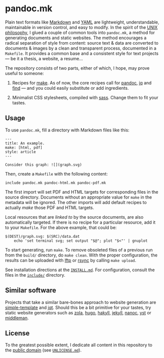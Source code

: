 pandoc.mk
==============================================================================

Plain text formats like [Markdown](http://commonmark.org/help/) and 
[YAML](http://www.yaml.org/spec/) are lightweight, understandable, 
maintainable in version control, and easy to modify. In the spirit of the 
[UNIX philosophy](https://en.wikipedia.org/wiki/Unix_philosophy), I glued a 
couple of common tools into `pandoc.mk`, a method for generating documents and 
static websites. The method encourages a radical separation of style from 
content: source text & data are converted to documents & images by a clean and 
transparent process, documented in a `Makefile`. It provides a common base and 
a consistent style for text projects — be it a thesis, a website, a resume…

The repository consists of two parts, either of which, I hope, may prove 
useful to someone:

1.  Recipes for [make](https://www.gnu.org/software/make). As of now, the core 
    recipes call for [pandoc](http://pandoc.org/), 
    [jq](https://stedolan.github.io/jq/) and
    [find](https://www.gnu.org/software/findutils/) — and you could easily 
    substitute or add ingredients. 

2.  Minimalist CSS stylesheets, compiled with [sass](http://sass-lang.com/). 
    Change them to fit your tastes.
 

Usage
-------------------------------------------------------------------------------

To use `pandoc.mk`, fill a directory with Markdown files like this:

    ---
    title: An example.
    make: [html, pdf]
    style: article
    ---

    Consider this graph: ![](graph.svg)

Then, create a `Makefile` with the following content:

    include pandoc.mk pandoc-html.mk pandoc-pdf.mk

The first import will set PDF and HTML targets for corresponding files in the 
source directory. Documents without an appropriate value for `make` in the 
metadata will be ignored. The other imports will add default recipes to 
actually *make* those PDF and HTML targets.

Local resources that are *linked to* by the source documents, are also 
automatically targeted. If there is no recipe for a particular resource, add 
it to your `Makefile`. For the above example, that could be:

    $(DEST)/graph.svg: $(SRC)/data.dat
        echo 'set terminal svg; set output "$@"; plot "$<"' | gnuplot

To start generating, run `make`. To remove obsoleted files of a previous run 
from the `build/` directory, do `make clean`. With the proper configuration, 
the results can be uploaded with [lftp](http://lftp.yar.ru/) or 
[rsync](https://rsync.samba.org/) by calling `make upload`.

See installation directions at the [`INSTALL.md`](INSTALL.md). For 
configuration, consult the files in the [`include/`](include/) directory.


Similar software
-------------------------------------------------------------------------------

Projects that take a similar bare-bones approach to website generation are 
[simple-template](https://github.com/simple-template/pandoc) and
[jqt](https://fadado.github.io/jqt/). Should this be a bit primitive for your 
tastes, try static website generators such as 
[zola](https://www.getzola.org/), [hugo](http://gohugo.io/), 
[hakyll](https://jaspervdj.be/hakyll/about.html),
[jekyll](http://jekyllrb.com/), [nanoc](https://nanoc.ws/), 
[yst](https://github.com/jgm/yst) or [middleman](https://middlemanapp.com/). 


License
------------------------------------------------------------------------------

To the greatest possible extent, I dedicate all content in this
repository to the [public domain](https://unlicense.org/) (see 
[`UNLICENSE.md`](UNLICENSE.md)).

